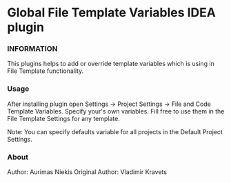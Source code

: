 Global File Template Variables IDEA plugin
===================================

### INFORMATION

This plugins helps to add or override template variables which is using in File Template functionality.

### Usage

After installing plugin open Settings -> Project Settings -> File and Code Template Variables.
Specify your's own variables.
Fill free to use them in the File Template Settings for any template.

Note: You can specify defaults variable for all projects in the Default Project Settings.

### About
Author: Aurimas Niekis
Original Author: Vladimir Kravets

